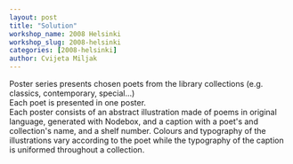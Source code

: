 ```yaml
---
layout: post
title: "Solution"
workshop_name: 2008 Helsinki 
workshop_slug: 2008-helsinki
categories: [2008-helsinki]
author: Cvijeta Miljak
---
```

Poster series presents chosen poets from the library collections (e.g. classics, contemporary, special...)<br />
Each poet is presented in one poster.<br />
Each poster consists of an abstract illustration made of poems in original language, generated with Nodebox, and a caption with a poet's and collection's name, and a shelf number. Colours and typography of the illustrations vary according to the poet while the typography of the caption is uniformed throughout a collection.


